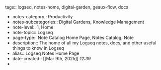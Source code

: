tags:: logseq, notes-home, digital-garden, geaux-flow, docs

- notes-category:: Productivity
- notes-subcategories:: Digital Gardens, Knowledge Management
- note-level:: 1, Home
- note-topic:: Logseq
- page-type:: Note Catalog Home Page, Notes Catalog, Note
- description:: The home of all my Logseq notes, docs, and other useful things to know in Logseq
- alias:: Logseq Notes Home Page
- date-created::  [[Mar 9th, 2025]] *12:39*
-